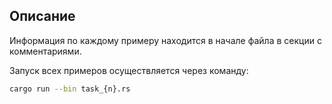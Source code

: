 ## Описание
Информация по каждому примеру находится в начале файла в секции с комментариями.

Запуск всех примеров осуществляется через команду:
```bash
cargo run --bin task_{n}.rs
```
